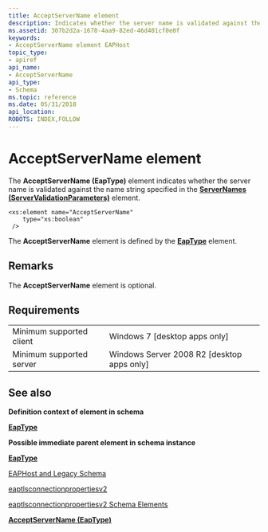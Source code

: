 ```yaml
---
title: AcceptServerName element
description: Indicates whether the server name is validated against the name string specified in the ServerNames (ServerValidationParameters) element.
ms.assetid: 307b2d2a-1678-4aa9-82ed-46d401cf0e0f
keywords:
- AcceptServerName element EAPHost
topic_type:
- apiref
api_name:
- AcceptServerName
api_type:
- Schema
ms.topic: reference
ms.date: 05/31/2018
api_location: 
ROBOTS: INDEX,FOLLOW
---
```


# AcceptServerName element

The **AcceptServerName (EapType)** element indicates whether the server name is validated against the name string specified in the [**ServerNames (ServerValidationParameters)**](eaptlsconnectionpropertiesv1schema-servernames-servervalidationparameters-element.md) element.

``` syntax
<xs:element name="AcceptServerName"
    type="xs:boolean"
 />
```

The **AcceptServerName** element is defined by the [**EapType**](eaptlsconnectionpropertiesv1schema-eaptype-element.md) element.

## Remarks

The **AcceptServerName** element is optional.

## Requirements



|                                     |                                                         |
|-------------------------------------|---------------------------------------------------------|
| Minimum supported client<br/> | Windows 7 \[desktop apps only\]<br/>              |
| Minimum supported server<br/> | Windows Server 2008 R2 \[desktop apps only\]<br/> |



## See also

<dl> <dt>

**Definition context of element in schema**
</dt> <dt>

[**EapType**](eaptlsconnectionpropertiesv1schema-eaptype-element.md)
</dt> <dt>

**Possible immediate parent element in schema instance**
</dt> <dt>

[**EapType**](eaptlsconnectionpropertiesv1schema-eaptype-element.md)
</dt> <dt>


</dt> <dt>

[EAPHost and Legacy Schema](eaphost-schemas.md)
</dt> <dt>

[eaptlsconnectionpropertiesv2](eaptlsconnectionpropertiesv2schema-schema.md)
</dt> <dt>

[eaptlsconnectionpropertiesv2 Schema Elements](eaptlsconnectionpropertiesv2schema-elements.md)
</dt> <dt>

[**AcceptServerName (EapType)**](eaptlsconnectionpropertiesv1schema-tlsextensionstype-peapextensionstype-element.md)
</dt> </dl>

 

 





